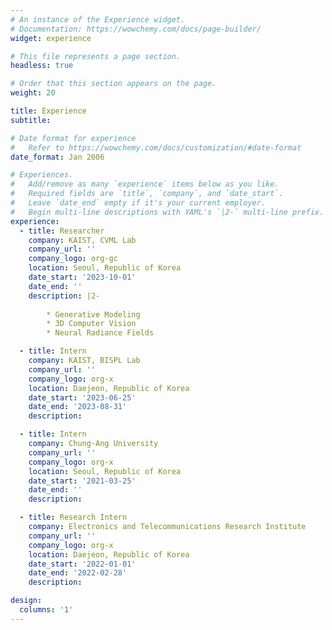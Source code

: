 ```yaml
---
# An instance of the Experience widget.
# Documentation: https://wowchemy.com/docs/page-builder/
widget: experience

# This file represents a page section.
headless: true

# Order that this section appears on the page.
weight: 20

title: Experience
subtitle:

# Date format for experience
#   Refer to https://wowchemy.com/docs/customization/#date-format
date_format: Jan 2006

# Experiences.
#   Add/remove as many `experience` items below as you like.
#   Required fields are `title`, `company`, and `date_start`.
#   Leave `date_end` empty if it's your current employer.
#   Begin multi-line descriptions with YAML's `|2-` multi-line prefix.
experience:
  - title: Researcher
    company: KAIST, CVML Lab
    company_url: ''
    company_logo: org-gc
    location: Seoul, Republic of Korea
    date_start: '2023-10-01'
    date_end: ''
    description: |2-
    
        * Generative Modeling
        * 3D Computer Vision
        * Neural Radiance Fields

  - title: Intern
    company: KAIST, BISPL Lab
    company_url: ''
    company_logo: org-x
    location: Daejeon, Republic of Korea
    date_start: '2023-06-25'
    date_end: '2023-08-31'
    description:

  - title: Intern
    company: Chung-Ang University
    company_url: ''
    company_logo: org-x
    location: Seoul, Republic of Korea
    date_start: '2021-03-25'
    date_end: ''
    description:

  - title: Research Intern
    company: Electronics and Telecommunications Research Institute
    company_url: ''
    company_logo: org-x
    location: Daejeon, Republic of Korea
    date_start: '2022-01-01'
    date_end: '2022-02-28'
    description: 

design:
  columns: '1'
---
```

